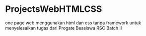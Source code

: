 # ProjectsWebHTMLCSS
one page web menggunakan html dan css tanpa framework untuk menyelesaikan tugas dari Progate Beasiswa RSC Batch II
